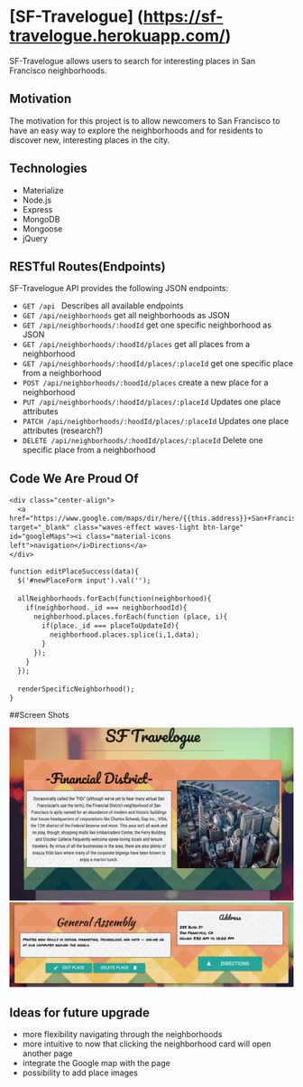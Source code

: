 # [SF-Travelogue] (https://sf-travelogue.herokuapp.com/)
SF-Travelogue allows users to search for interesting places in San Francisco neighborhoods.

## Motivation
The motivation for this project is to allow newcomers to San Francisco to have an easy way to explore the neighborhoods and for residents to discover new, interesting places in the city.

## Technologies

* Materialize
* Node.js
* Express
* MongoDB
* Mongoose
* jQuery

## RESTful Routes(Endpoints)

SF-Travelogue API provides the following JSON endpoints:
* ```GET /api ``` Describes all available endpoints
* ```GET /api/neighborhoods``` get all neighborhoods as JSON
* ```GET /api/neighborhoods/:hoodId``` get one specific neighborhood as JSON
* ```GET /api/neighborhoods/:hoodId/places``` get all places from a neighborhood
* ```GET /api/neighborhoods/:hoodId/places/:placeId``` get one specific place from a neighborhood
* ```POST /api/neighborhoods/:hoodId/places``` create a new place for a neighborhood
* ```PUT /api/neighborhoods/:hoodId/places/:placeId``` Updates one place attributes
* ```PATCH /api/neighborhoods/:hoodId/places/:placeId``` Updates one place attributes (research?)
* ```DELETE /api/neighborhoods/:hoodId/places/:placeId``` Delete one specific place from a neighborhood

## Code We Are Proud Of

<!-- Why are these interesting or cool? -->

```
<div class="center-align">
  <a href="https://www.google.com/maps/dir/here/{{this.address}}+San+Francisco,+CA" target="_blank" class="waves-effect waves-light btn-large" id="googleMaps"><i class="material-icons left">navigation</i>Directions</a>
</div>
```
```
function editPlaceSuccess(data){
  $('#newPlaceForm input').val('');

  allNeighborhoods.forEach(function(neighborhood){
    if(neighborhood._id === neighborhoodId){
      neighborhood.places.forEach(function (place, i){
        if(place._id === placeToUpdateId){
          neighborhood.places.splice(i,1,data);
        }
      });
    }
  });

  renderSpecificNeighborhood();
}
```
##Screen Shots

![alt text](public/images/neighborhoodCard.png "neighborhood card")
![alt text](public/images/placeCard.png "place card")

## Ideas for future upgrade

* more flexibility navigating through the neighborhoods
* more intuitive to now that clicking the neighborhood card will open another page
* integrate the Google map with the page
* possibility to add place images
